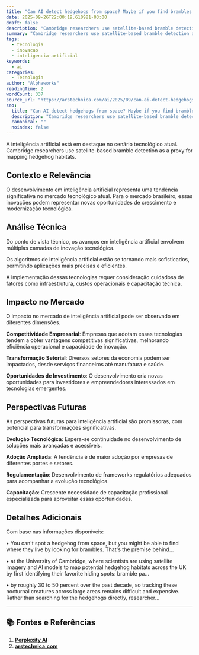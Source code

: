 ```yaml
---
title: "Can AI detect hedgehogs from space? Maybe if you find brambles first."
date: 2025-09-26T22:00:19.610981-03:00
draft: false
description: "Cambridge researchers use satellite-based bramble detection as a proxy for mapping hedgehog habitats."
summary: "Cambridge researchers use satellite-based bramble detection as a proxy for mapping hedgehog habitats."
tags:
  - tecnologia
  - inovacao
  - inteligencia-artificial
keywords:
  - ai
categories:
  - Tecnologia
author: "Alphaworks"
readingTime: 2
wordCount: 337
source_url: "https://arstechnica.com/ai/2025/09/can-ai-detect-hedgehogs-from-space-maybe-if-you-find-brambles-first/"
seo:
  title: "Can AI detect hedgehogs from space? Maybe if you find brambles first."
  description: "Cambridge researchers use satellite-based bramble detection as a proxy for mapping hedgehog habitats."
  canonical: ""
  noindex: false
---
```


A inteligência artificial está em destaque no cenário tecnológico atual. Cambridge researchers use satellite-based bramble detection as a proxy for mapping hedgehog habitats.

## Contexto e Relevância

O desenvolvimento em inteligência artificial representa uma tendência significativa no mercado tecnológico atual. Para o mercado brasileiro, essas inovações podem representar novas oportunidades de crescimento e modernização tecnológica.
## Análise Técnica

Do ponto de vista técnico, os avanços em inteligência artificial envolvem múltiplas camadas de inovação tecnológica.

Os algoritmos de inteligência artificial estão se tornando mais sofisticados, permitindo aplicações mais precisas e eficientes. 

A implementação dessas tecnologias requer consideração cuidadosa de fatores como infraestrutura, custos operacionais e capacitação técnica.
## Impacto no Mercado

O impacto no mercado de inteligência artificial pode ser observado em diferentes dimensões.

**Competitividade Empresarial**: Empresas que adotam essas tecnologias tendem a obter vantagens competitivas significativas, melhorando eficiência operacional e capacidade de inovação.

**Transformação Setorial**: Diversos setores da economia podem ser impactados, desde serviços financeiros até manufatura e saúde.

**Oportunidades de Investimento**: O desenvolvimento cria novas oportunidades para investidores e empreendedores interessados em tecnologias emergentes.


## Perspectivas Futuras

As perspectivas futuras para inteligência artificial são promissoras, com potencial para transformações significativas.

**Evolução Tecnológica**: Espera-se continuidade no desenvolvimento de soluções mais avançadas e acessíveis.

**Adoção Ampliada**: A tendência é de maior adoção por empresas de diferentes portes e setores.

**Regulamentação**: Desenvolvimento de frameworks regulatórios adequados para acompanhar a evolução tecnológica.

**Capacitação**: Crescente necessidade de capacitação profissional especializada para aproveitar essas oportunidades.
## Detalhes Adicionais

Com base nas informações disponíveis:

• You can't spot a hedgehog from space, but you might be able to find where they live by looking for brambles. That's the premise behind...

• at the University of Cambridge, where scientists are using satellite imagery and AI models to map potential hedgehog habitats across the UK by first identifying their favorite hiding spots: bramble pa...

• by roughly 30 to 50 percent over the past decade, so tracking these nocturnal creatures across large areas remains difficult and expensive. Rather than searching for the hedgehogs directly, researcher...



---

## 📚 Fontes e Referências

1. **[Perplexity AI](https://www.perplexity.ai/)**
2. **[arstechnica.com](https://arstechnica.com/ai/2025/09/can-ai-detect-hedgehogs-from-space-maybe-if-you-find-brambles-first/)**
